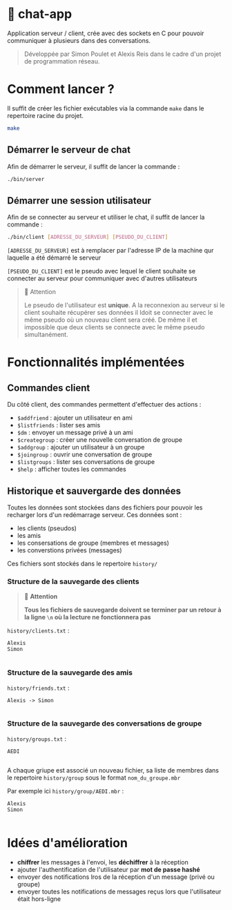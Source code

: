 # 📨 chat-app

Application serveur / client, crée avec des sockets en C pour pouvoir communiquer à plusieurs dans des conversations. 

>Développée par Simon Poulet et Alexis Reis dans le cadre d'un projet de programmation réseau.

# Comment lancer ?
Il suffit de créer les fichier exécutables via la commande `make` dans le repertoire racine du projet. 

```bash
make
```

## Démarrer le serveur de chat
Afin de démarrer le serveur, il suffit de lancer la commande :
```bash
./bin/server
```

## Démarrer une session utilisateur
Afin de se connecter au serveur et utiliser le chat, il suffit de lancer la commande : 
```bash
./bin/client [ADRESSE_DU_SERVEUR] [PSEUDO_DU_CLIENT]
```
`[ADRESSE_DU_SERVEUR]` est à remplacer par l'adresse IP de la machine qur laquelle a été démarré le serveur

`[PSEUDO_DU_CLIENT]` est le pseudo avec lequel le client souhaite se connecter au serveur pour communiquer avec d'autres utilisateurs

> 🚧 Attention
> 
> Le pseudo de l'utilisateur est **unique**. A la reconnexion au serveur si le client souhaite récupérer ses données il ldoit se connecter avec le même pseudo où un nouveau client sera créé. De même il et impossible que deux clients se connecte avec le même pseudo simultanément. 

# Fonctionnalités implémentées
## Commandes client
Du côté client, des commandes permettent d'effectuer des actions :
* `$addfriend` : ajouter un utilisateur en ami
* `$listfriends` : lister ses amis
* `$dm` : envoyer un message privé à un ami
* `$creategroup` : créer une nouvelle conversation de groupe
* `$addgroup` : ajouter un utilisateur à un groupe
* `$joingroup` : ouvrir une conversation de groupe
* `$listgroups` : lister ses conversations de groupe
* `$help` : afficher toutes les commandes

## Historique et sauvergarde des données
Toutes les données sont stockées dans des fichiers pour pouvoir les recharger lors d'un redémarrage serveur.
Ces données sont :
* les clients (pseudos)
* les amis
* les consersations de groupe (membres et messages)
* les converstions privées (messages)

Ces fichiers sont stockés dans le repertoire `history/`

### Structure de la sauvegarde des clients
> 🚨 **Attention**
>
> **Tous les fichiers de sauvegarde doivent se terminer par un retour à la ligne `\n` où la lecture ne fonctionnera pas**

`history/clients.txt` :

```
Alexis
Simon


```

### Structure de la sauvegarde des amis
`history/friends.txt` :

```
Alexis -> Simon


```

### Structure de la sauvegarde des conversations de groupe

`history/groups.txt` :

```
AEDI


```

A chaque griupe est associé un nouveau fichier, sa liste de membres dans le repertoire `history/group` sous le format `nom_du_groupe.mbr`

Par exemple ici `history/group/AEDI.mbr` : 

```
Alexis
Simon


```

# Idées d'amélioration
* **chiffrer** les messages à l'envoi, les **déchiffrer** à la réception
* ajouter l'authentification de l'utilisateur par **mot de passe hashé**
* envoyer des notifications lros de la réception d'un message (privé ou groupe)
* envoyer toutes les notifications de messages reçus lors que l'utilisateur était hors-ligne
